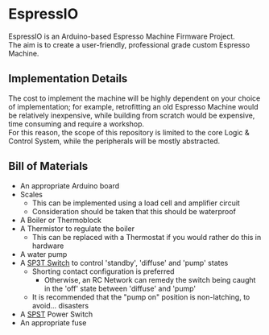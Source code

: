 # EspressIO
EspressIO is an Arduino-based Espresso Machine Firmware Project.\
The aim is to create a user-friendly, professional grade custom Espresso Machine.
## Implementation Details
The cost to implement the machine will be highly dependent on your choice of implementation;
for example, retrofitting an old Espresso Machine would be relatively inexpensive,
while building from scratch would be expensive, time consuming and require a workshop.\
For this reason, the scope of this repository is limited to the core Logic & Control System,
while the peripherals will be mostly abstracted.
## Bill of Materials
* An appropriate Arduino board
* Scales
  * This can be implemented using a load cell and amplifier circuit
  * Consideration should be taken that this should be waterproof
* A Boiler or Thermoblock
* A Thermistor to regulate the boiler
  * This can be replaced with a Thermostat if you would rather do this in hardware
* A water pump
* A [SP3T Switch](https://en.wikipedia.org/wiki/Switch) to control 'standby', 'diffuse' and 'pump' states
  * Shorting contact configuration is preferred
    * Otherwise, an RC Network can remedy the switch being caught in the 'off' state between 'diffuse' and 'pump'
  * It is recommended that the "pump on" position is non-latching, to avoid... disasters
* A [SPST](https://en.wikipedia.org/wiki/Switch) Power Switch
* An appropriate fuse
